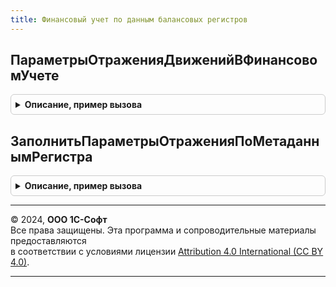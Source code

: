 ```yaml
---
title: Финансовый учет по данным балансовых регистров
---
```



## ПараметрыОтраженияДвиженийВФинансовомУчете
<details style="margin: 1em 0; padding: 0.5em; border: 1px solid #ccc; border-radius: 6px;">

<summary style="font-weight: bold; cursor: pointer;">Описание, пример вызова</summary>

```bsl

// Возвращает структуру параметров отражения записей регистров накопления в финансовом учете.
// Если какой-либо параметр является выражением языка запросов, то описания полей в нем должны содержать
// псевдоним источника данных, переданный через параметр ПсевдонимИсточникаДанных. Если параметр является
// только именем поля, в том числе разыменованным через точку, его можно указывать без псевдонима источника данных.
//
// Параметры:
//  РегистрацияКОтражению - Булево - Признак получения параметров для регистрации к отражению в учете
//
// Возвращаемое значение:
// 	Структура - Описание:
//  * ИнверсияДвижений - Булево - Признак несоответствия движений регистра правилу Приход = Дебет, Расход = Кредит
//  * ПутьКДаннымОрганизация - Строка - Путь выборки значения организации из данных регистра
//  * ПутьКДаннымРегистратор - Строка - Путь выборки значения документа движения из данных регистра
//  * ПутьКДаннымИдентификаторФинЗаписи - Строка - Путь выборки значения идентификатора записи регистра
//  * ПутьКДаннымНастройкаХозОперации - Строка - Путь выборки значения настройки хозяйственной операции
//  * ПутьКДаннымНаправлениеДеятельности - Строка - Путь выборки значения направления деятельности из данных регистра
//  * ПутьКДаннымИдентификаторСтроки - Строка - Путь выборки значения идентификатора строки из данных регистра. Может быть переопределено в описании объектов бух.учета
//  * ПутьКДаннымВидДеятельностиНДС - Строка - Путь выборки значения вида деятельности по учету НДС из данных регистра
//  * ПутьКДаннымПодразделение - Строка - Путь выборки значения подразделения из данных регистра
//  * ПутьКДаннымВалюта - Строка - Путь выборки значения валюты из данных регистра, пустая строка если в регистре не ведется валютный учет
//  * ПутьКДаннымСторно - Строка - Путь выборки признака исправительной записи корректирующего документа
//  * ЭтоРегистрУчетаНДС - Булево - Признак учета входящего или исходящего НДС.
//  * РесурсыУпр - Массив из Строка - Массив строк с именами всех используемых ресурсов, хранящих сумму операции в валюте управленческого учета. Может быть переопределено в описании объектов бух.учета. Может быть пустым при отсутствии упр. учета в регистре
//  * РесурсыРегл - Массив из Строка - Массив строк с именами всех используемых ресурсов, хранящих сумму операции в валюте регламентированного учета. Может быть переопределено в описании объектов бух.учета. Может быть пустым при отсутствии регл. учета в регистре
//  * РесурсыВал - Массив из Строка - Массив строк с именами всех используемых ресурсов, хранящих валютную сумму операции, если в регистре ведется валютный учет. Может быть переопределено в описании объектов бух.учета. Может быть пустым при отсутствии вал. учета в регистре
//  * РесурсыКоличество - Массив из Строка - Массив строк с именами ресурсов, хранящих количество операции. Может быть пустым при отсутствии количественного учета в регистре
//  * УсловиеДебет - Строка - Условие на языке запросов для определения признака дебета движения в некоторых оборотных регистрах и остаточных регистрах со сложной логикой
//  * УсловиеКредит - Строка - Условие на языке запросов для определения признака кредита движения в некоторых оборотных регистрах и остаточных регистрах со сложной логикой
//  * ДополнительныйОтбор - Строка - Условие на языке запросов для дополнительного отбора данных регистра.
//  * ПсевдонимИсточникаДанных - Строка - псевдоним источника данных, используемый в параметрах, являющимися выражениями языка запросов.
//
Функция ПараметрыОтраженияДвиженийВФинансовомУчете(РегистрацияКОтражению = Ложь) Экспорт
```

Пример вызова
```bsl
Результат = ФинансовыйУчетПоДаннымБалансовыхРегистров.ПараметрыОтраженияДвиженийВФинансовомУчете(РегистрацияКОтражению);
```
</details>

## ЗаполнитьПараметрыОтраженияПоМетаданнымРегистра
<details style="margin: 1em 0; padding: 0.5em; border: 1px solid #ccc; border-radius: 6px;">

<summary style="font-weight: bold; cursor: pointer;">Описание, пример вызова</summary>

```bsl

// Заполняет параметры отражения движений в фин.учете по метаданным регистра накопления
//
// Параметры:
//  ПараметрыОтражения - см. ПараметрыОтраженияДвиженийВФинансовомУчете
//  МетаданныеРегистра - ОбъектМетаданныхРегистрНакопления - Метаданные регистра накопления
//	НедоступныеПоля - Массив - Массив имен полей, которые не доступны в качестве источников заполнения субконто
//
Процедура ЗаполнитьПараметрыОтраженияПоМетаданнымРегистра(ПараметрыОтражения, МетаданныеРегистра, НедоступныеПоля = Неопределено) Экспорт
```

Пример вызова
```bsl
ФинансовыйУчетПоДаннымБалансовыхРегистров.ЗаполнитьПараметрыОтраженияПоМетаданнымРегистра(ПараметрыОтражения, МетаданныеРегистра, НедоступныеПоля);
```
</details>

---

© 2024, **ООО 1С-Софт**  
Все права защищены. Эта программа и сопроводительные материалы предоставляются  
в соответствии с условиями лицензии [Attribution 4.0 International (CC BY 4.0)](https://creativecommons.org/licenses/by/4.0/legalcode).

---
